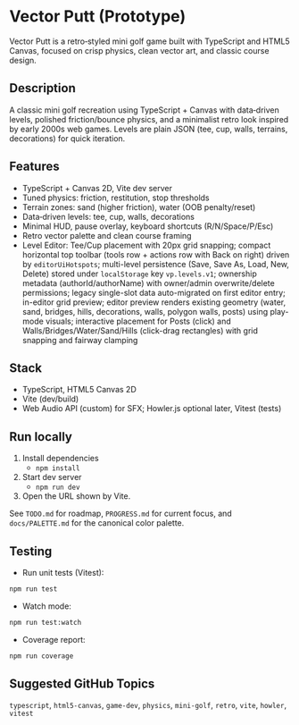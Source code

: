 # Vector Putt (Prototype)

Vector Putt is a retro‑styled mini golf game built with TypeScript and HTML5 Canvas, focused on crisp physics, clean vector art, and classic course design.

## Description

A classic mini golf recreation using TypeScript + Canvas with data‑driven levels, polished friction/bounce physics, and a minimalist retro look inspired by early 2000s web games. Levels are plain JSON (tee, cup, walls, terrains, decorations) for quick iteration.

## Features

- TypeScript + Canvas 2D, Vite dev server
- Tuned physics: friction, restitution, stop thresholds
- Terrain zones: sand (higher friction), water (OOB penalty/reset)
- Data‑driven levels: tee, cup, walls, decorations
- Minimal HUD, pause overlay, keyboard shortcuts (R/N/Space/P/Esc)
- Retro vector palette and clean course framing
- Level Editor: Tee/Cup placement with 20px grid snapping; compact horizontal top toolbar (tools row + actions row with Back on right) driven by `editorUiHotspots`; multi-level persistence (Save, Save As, Load, New, Delete) stored under `localStorage` key `vp.levels.v1`; ownership metadata (authorId/authorName) with owner/admin overwrite/delete permissions; legacy single-slot data auto-migrated on first editor entry; in-editor grid preview; editor preview renders existing geometry (water, sand, bridges, hills, decorations, walls, polygon walls, posts) using play-mode visuals; interactive placement for Posts (click) and Walls/Bridges/Water/Sand/Hills (click-drag rectangles) with grid snapping and fairway clamping

## Stack

- TypeScript, HTML5 Canvas 2D
- Vite (dev/build)
- Web Audio API (custom) for SFX; Howler.js optional later, Vitest (tests)

## Run locally

1. Install dependencies
   - `npm install`
2. Start dev server
   - `npm run dev`
3. Open the URL shown by Vite.

See `TODO.md` for roadmap, `PROGRESS.md` for current focus, and `docs/PALETTE.md` for the canonical color palette.

## Testing

- Run unit tests (Vitest):

```bash
npm run test
```

- Watch mode:

```bash
npm run test:watch
```

- Coverage report:

```bash
npm run coverage
```

## Suggested GitHub Topics

`typescript`, `html5-canvas`, `game-dev`, `physics`, `mini-golf`, `retro`, `vite`, `howler`, `vitest`

